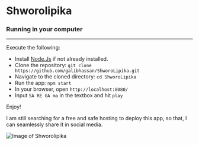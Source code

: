 # Shworolipika #
### Running in your computer
---

Execute the following:

- Install [Node.Js](https://nodejs.org) if not already installed.
- Clone the repository: 
`git clone https://github.com/galibhassan/ShworoLipika.git`
- Navigate to the cloned directory: `cd ShworoLipika`
- Run the app: `npm start`
- In your browser, open `http://localhost:8080/`
- Input `SA RE GA ma` in the textbox and hit `play`

Enjoy!


I am still searching for a free and safe hosting to deploy this app, so that, I can seamlessly share it in social media. 

![Image of Shworolipika](https://raw.githubusercontent.com/galibhassan/ShworoLipika/dev/shworolipikaScreenshot.png)
